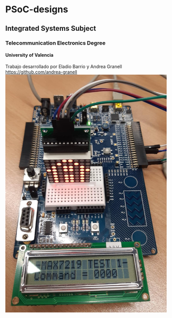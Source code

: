 # PSoC-designs
## Integrated Systems Subject
### Telecommunication Electronics Degree
#### University of Valencia
Trabajo desarrollado por Eladio Barrio y Andrea Granell
https://github.com/andrea-granell
![Screanshoot](https://github.com/ebarrio/PSoC-designs/blob/master/PSoC%203%20development%20kit/MAX7219/Out.jpeg)

